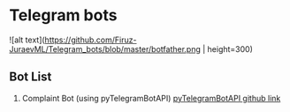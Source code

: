 # Telegram bots

![alt text](https://github.com/Firuz-JuraevML/Telegram_bots/blob/master/botfather.png | height=300)

## Bot List 
1. Complaint Bot (using pyTelegramBotAPI)
[pyTelegramBotAPI github link](https://github.com/eternnoir/pyTelegramBotAPI)
